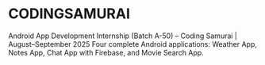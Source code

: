# CODINGSAMURAI
Android App Development Internship (Batch A-50) – Coding Samurai | August–September 2025 Four complete Android applications: Weather App, Notes App, Chat App with Firebase, and Movie Search App.
